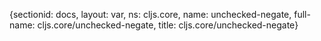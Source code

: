 {sectionid: docs, layout: var, ns: cljs.core, name: unchecked-negate, full-name: cljs.core/unchecked-negate,
  title: cljs.core/unchecked-negate}
